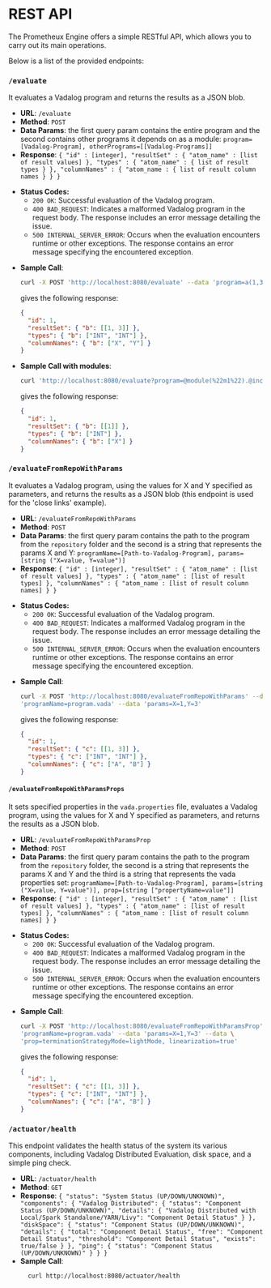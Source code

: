 # REST API

The Prometheux Engine offers a simple RESTful API, which allows you to carry out its main operations.

Below is a list of the provided endpoints:

### `/evaluate`

It evaluates a Vadalog program and returns the results as a JSON blob.

- **URL**: `/evaluate`
- **Method**: `POST`
- **Data Params**: the first query param contains the entire program and the second contains other programs it depends on as a module: `program=[Vadalog-Program], otherPrograms=[[Vadalog-Programs]]`
- **Response**: `{ "id" : [integer], "resultSet" : { "atom_name" : [list of result values] }, "types" : { "atom_name" : { list of result types } }, "columnNames" : { "atom_name : { list of result column names } } }`

* **Status Codes:**
  - `200 OK`: Successful evaluation of the Vadalog program.
  - `400 BAD_REQUEST`: Indicates a malformed Vadalog program in the request body. The response includes an error message detailing the issue.
  - `500 INTERNAL_SERVER_ERROR`: Occurs when the evaluation encounters runtime or other exceptions. The response contains an error message specifying the encountered exception.

- **Sample Call**:
  ```bash
  curl -X POST 'http://localhost:8080/evaluate' --data 'program=a(1,3).b(X,Y):-a(X,Y).@output("b").'
  ```
  gives the following response:
  ```json
  {
    "id": 1,
    "resultSet": { "b": [[1, 3]] },
    "types": { "b": ["INT", "INT"] },
    "columnNames": { "b": ["X", "Y"] }
  }
  ```
- **Sample Call with modules**:
  ```bash
  curl 'http://localhost:8080/evaluate?program=@module(%22m1%22).@include(%22m2%22).a(1).&otherPrograms=@module(%22m2%22).b(X):-a(X).@output(%22b%22).&modules=@module(%22m3%22).b(X):-a(X).@output(%22b%22).'
  ```
  gives the following response:
  ```json
  {
    "id": 1,
    "resultSet": { "b": [[1]] },
    "types": { "b": ["INT"] },
    "columnNames": { "b": ["X"] }
  }
  ```

### `/evaluateFromRepoWithParams`

It evaluates a Vadalog program, using the values for X and Y specified as parameters, and returns the results as a JSON blob (this endpoint is used for the 'close links' example).

- **URL**: `/evaluateFromRepoWithParams`
- **Method**: `POST`
- **Data Params**: the first query param contains the path to the program from the `repository` folder and the second is a string that represents the params X and Y: `programName=[Path-to-Vadalog-Program], params=[string ("X=value, Y=value")]`
- **Response**: `{ "id" : [integer], "resultSet" : { "atom_name" : [list of result values] }, "types" : { "atom_name" : [list of result types] }, "columnNames" : { "atom_name : [list of result column names] } }`

* **Status Codes:**
  - `200 OK`: Successful evaluation of the Vadalog program.
  - `400 BAD_REQUEST`: Indicates a malformed Vadalog program in the request body. The response includes an error message detailing the issue.
  - `500 INTERNAL_SERVER_ERROR`: Occurs when the evaluation encounters runtime or other exceptions. The response contains an error message specifying the encountered exception.

- **Sample Call**:

  ```bash
  curl -X POST 'http://localhost:8080/evaluateFromRepoWithParams' --data \
  'programName=program.vada' --data 'params=X=1,Y=3'
  ```

  gives the following response:

  ```json
  {
    "id": 1,
    "resultSet": { "c": [[1, 3]] },
    "types": { "c": ["INT", "INT"] },
    "columnNames": { "c": ["A", "B"] }
  }
  ```

#### `/evaluateFromRepoWithParamsProps`

It sets specified properties in the `vada.properties` file, evaluates a Vadalog program, using the values for X and Y specified as parameters, and returns the results as a JSON blob.

- **URL**: `/evaluateFromRepoWithParamsProp`
- **Method**: `POST`
- **Data Params**: the first query param contains the path to the program from the `repository` folder, the second is a string that represents the params X and Y and the third is a string that represents the vada properties set: `programName=[Path-to-Vadalog-Program], params=[string ("X=value, Y=value")], prop=[string ["propertyName=value"]]`
- **Response**: `{ "id" : [integer], "resultSet" : { "atom_name" : [list of result values] }, "types" : { "atom_name" : [list of result types] }, "columnNames" : { "atom_name : [list of result column names] } }`

* **Status Codes:**
  - `200 OK`: Successful evaluation of the Vadalog program.
  - `400 BAD_REQUEST`: Indicates a malformed Vadalog program in the request body. The response includes an error message detailing the issue.
  - `500 INTERNAL_SERVER_ERROR`: Occurs when the evaluation encounters runtime or other exceptions. The response contains an error message specifying the encountered exception.

- **Sample Call**:

  ```bash
  curl -X POST 'http://localhost:8080/evaluateFromRepoWithParamsProp' --data \
  'programName=program.vada' --data 'params=X=1,Y=3' --data \
  'prop=terminationStrategyMode=lightMode, linearization=true'
  ```

  gives the following response:

  ```json
  {
    "id": 1,
    "resultSet": { "c": [[1, 3]] },
    "types": { "c": ["INT", "INT"] },
    "columnNames": { "c": ["A", "B"] }
  }
  ```

### `/actuator/health`

This endpoint validates the health status of the system its various components, including Vadalog Distributed Evaluation, disk space, and a simple ping check.

- **URL**: `/actuator/health`
- **Method**: `GET`
- **Response**: `{
  "status": "System Status (UP/DOWN/UNKNOWN)",
  "components": {
    "Vadalog Distributed": {
      "status": "Component Status (UP/DOWN/UNKNOWN)",
      "details": {
        "Vadalog Distributed with Local/Spark Standalone/YARN/Livy": "Component Detail Status"
      }
    },
    "diskSpace": {
      "status": "Component Status (UP/DOWN/UNKNOWN)",
      "details": {
        "total": "Component Detail Status",
        "free": "Component Detail Status",
        "threshold": "Component Detail Status",
        "exists": true/false
      }
    },
    "ping": {
      "status": "Component Status (UP/DOWN/UNKNOWN)"
    }
  }
}
`
- **Sample Call**:
  ```bash
    curl http://localhost:8080/actuator/health
  ```
